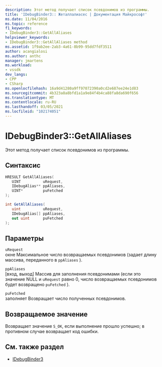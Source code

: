 ```yaml
---
description: Этот метод получает список псевдонимов из программы.
title: 'IDebugBinder3:: Жеталлалиасес | Документация Майкрософт'
ms.date: 11/04/2016
ms.topic: reference
f1_keywords:
- IDebugBinder3::GetAllAliases
helpviewer_keywords:
- IDebugBinder3::GetAllAliases method
ms.assetid: 1f9ab2ee-2ab3-4a61-8b99-95dd7fdf3511
author: acangialosi
ms.author: anthc
manager: jmartens
ms.workload:
- vssdk
dev_langs:
- CPP
- CSharp
ms.openlocfilehash: 16a9d41280a9ff97072390a0cd2e687ee24e1d83
ms.sourcegitcommit: 4b323a8a8bfd1a1a9e84f4b4ca88fa8da690f656
ms.translationtype: MT
ms.contentlocale: ru-RU
ms.lasthandoff: 03/05/2021
ms.locfileid: "102174051"
---
```

# <a name="idebugbinder3getallaliases"></a>IDebugBinder3::GetAllAliases
Этот метод получает список псевдонимов из программы.

## <a name="syntax"></a>Синтаксис

```cpp
HRESULT GetAllAliases(
   UINT          uRequest,
   IDebugAlias** ppAliases,
   UINT*         puFetched
);
```

```csharp
int GetAllAliases(
   uint          uRequest,
   IDebugAlias[] ppAliases,
   out uint      puFetched
);
```

## <a name="parameters"></a>Параметры
`uRequest`\
окне Максимальное число возвращаемых псевдонимов (задает длину массива, переданного в `ppAliases` ).

`ppAliases`\
[вход, выход] Массив для заполнения псевдонимами (если это значение NULL и `uRequest` равно 0, число возвращаемых псевдонимов будет возвращено `puFetched` ).

`puFetched`\
заполняет Возвращает число полученных псевдонимов.

## <a name="return-value"></a>Возвращаемое значение
 Возвращает значение `S_OK`, если выполнение прошло успешно; в противном случае возвращает код ошибки.

## <a name="see-also"></a>См. также раздел
- [IDebugBinder3](../../../extensibility/debugger/reference/idebugbinder3.md)
